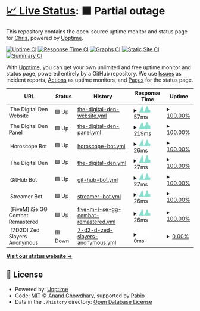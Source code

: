 # [📈 Live Status](https://status.dgden.com): <!--live status--> **🟧 Partial outage**

This repository contains the open-source uptime monitor and status page for [Chris](https://status.dgden.com), powered by [Upptime](https://github.com/upptime/upptime).

[![Uptime CI](https://github.com/chrislenga/status/workflows/Uptime%20CI/badge.svg)](https://github.com/chrislenga/status/actions?query=workflow%3A%22Uptime+CI%22)
[![Response Time CI](https://github.com/chrislenga/status/workflows/Response%20Time%20CI/badge.svg)](https://github.com/chrislenga/status/actions?query=workflow%3A%22Response+Time+CI%22)
[![Graphs CI](https://github.com/chrislenga/status/workflows/Graphs%20CI/badge.svg)](https://github.com/chrislenga/status/actions?query=workflow%3A%22Graphs+CI%22)
[![Static Site CI](https://github.com/chrislenga/status/workflows/Static%20Site%20CI/badge.svg)](https://github.com/chrislenga/status/actions?query=workflow%3A%22Static+Site+CI%22)
[![Summary CI](https://github.com/chrislenga/status/workflows/Summary%20CI/badge.svg)](https://github.com/chrislenga/status/actions?query=workflow%3A%22Summary+CI%22)

With [Upptime](https://upptime.js.org), you can get your own unlimited and free uptime monitor and status page, powered entirely by a GitHub repository. We use [Issues](https://github.com/chrislenga/status/issues) as incident reports, [Actions](https://github.com/chrislenga/status/actions) as uptime monitors, and [Pages](https://status.dgden.com) for the status page.

<!--start: status pages-->
<!-- This summary is generated by Upptime (https://github.com/upptime/upptime) -->
<!-- Do not edit this manually, your changes will be overwritten -->
<!-- prettier-ignore -->
| URL | Status | History | Response Time | Uptime |
| --- | ------ | ------- | ------------- | ------ |
| <img alt="" src="https://icons.duckduckgo.com/ip3/null.ico" height="13"> The Digital Den Website | 🟩 Up | [the-digital-den-website.yml](https://github.com/ChrisLenga/status/commits/HEAD/history/the-digital-den-website.yml) | <details><summary><img alt="Response time graph" src="./graphs/the-digital-den-website/response-time-week.png" height="20"> 57ms</summary><br><a href="https://status.dgden.com/history/the-digital-den-website"><img alt="Response time 56" src="https://img.shields.io/endpoint?url=https%3A%2F%2Fraw.githubusercontent.com%2FChrisLenga%2Fstatus%2FHEAD%2Fapi%2Fthe-digital-den-website%2Fresponse-time.json"></a><br><a href="https://status.dgden.com/history/the-digital-den-website"><img alt="24-hour response time 47" src="https://img.shields.io/endpoint?url=https%3A%2F%2Fraw.githubusercontent.com%2FChrisLenga%2Fstatus%2FHEAD%2Fapi%2Fthe-digital-den-website%2Fresponse-time-day.json"></a><br><a href="https://status.dgden.com/history/the-digital-den-website"><img alt="7-day response time 57" src="https://img.shields.io/endpoint?url=https%3A%2F%2Fraw.githubusercontent.com%2FChrisLenga%2Fstatus%2FHEAD%2Fapi%2Fthe-digital-den-website%2Fresponse-time-week.json"></a><br><a href="https://status.dgden.com/history/the-digital-den-website"><img alt="30-day response time 58" src="https://img.shields.io/endpoint?url=https%3A%2F%2Fraw.githubusercontent.com%2FChrisLenga%2Fstatus%2FHEAD%2Fapi%2Fthe-digital-den-website%2Fresponse-time-month.json"></a><br><a href="https://status.dgden.com/history/the-digital-den-website"><img alt="1-year response time 56" src="https://img.shields.io/endpoint?url=https%3A%2F%2Fraw.githubusercontent.com%2FChrisLenga%2Fstatus%2FHEAD%2Fapi%2Fthe-digital-den-website%2Fresponse-time-year.json"></a></details> | <details><summary><a href="https://status.dgden.com/history/the-digital-den-website">100.00%</a></summary><a href="https://status.dgden.com/history/the-digital-den-website"><img alt="All-time uptime 99.98%" src="https://img.shields.io/endpoint?url=https%3A%2F%2Fraw.githubusercontent.com%2FChrisLenga%2Fstatus%2FHEAD%2Fapi%2Fthe-digital-den-website%2Fuptime.json"></a><br><a href="https://status.dgden.com/history/the-digital-den-website"><img alt="24-hour uptime 100.00%" src="https://img.shields.io/endpoint?url=https%3A%2F%2Fraw.githubusercontent.com%2FChrisLenga%2Fstatus%2FHEAD%2Fapi%2Fthe-digital-den-website%2Fuptime-day.json"></a><br><a href="https://status.dgden.com/history/the-digital-den-website"><img alt="7-day uptime 100.00%" src="https://img.shields.io/endpoint?url=https%3A%2F%2Fraw.githubusercontent.com%2FChrisLenga%2Fstatus%2FHEAD%2Fapi%2Fthe-digital-den-website%2Fuptime-week.json"></a><br><a href="https://status.dgden.com/history/the-digital-den-website"><img alt="30-day uptime 100.00%" src="https://img.shields.io/endpoint?url=https%3A%2F%2Fraw.githubusercontent.com%2FChrisLenga%2Fstatus%2FHEAD%2Fapi%2Fthe-digital-den-website%2Fuptime-month.json"></a><br><a href="https://status.dgden.com/history/the-digital-den-website"><img alt="1-year uptime 99.98%" src="https://img.shields.io/endpoint?url=https%3A%2F%2Fraw.githubusercontent.com%2FChrisLenga%2Fstatus%2FHEAD%2Fapi%2Fthe-digital-den-website%2Fuptime-year.json"></a></details>
| <img alt="" src="https://icons.duckduckgo.com/ip3/null.ico" height="13"> The Digital Den Panel | 🟩 Up | [the-digital-den-panel.yml](https://github.com/ChrisLenga/status/commits/HEAD/history/the-digital-den-panel.yml) | <details><summary><img alt="Response time graph" src="./graphs/the-digital-den-panel/response-time-week.png" height="20"> 219ms</summary><br><a href="https://status.dgden.com/history/the-digital-den-panel"><img alt="Response time 1095" src="https://img.shields.io/endpoint?url=https%3A%2F%2Fraw.githubusercontent.com%2FChrisLenga%2Fstatus%2FHEAD%2Fapi%2Fthe-digital-den-panel%2Fresponse-time.json"></a><br><a href="https://status.dgden.com/history/the-digital-den-panel"><img alt="24-hour response time 204" src="https://img.shields.io/endpoint?url=https%3A%2F%2Fraw.githubusercontent.com%2FChrisLenga%2Fstatus%2FHEAD%2Fapi%2Fthe-digital-den-panel%2Fresponse-time-day.json"></a><br><a href="https://status.dgden.com/history/the-digital-den-panel"><img alt="7-day response time 219" src="https://img.shields.io/endpoint?url=https%3A%2F%2Fraw.githubusercontent.com%2FChrisLenga%2Fstatus%2FHEAD%2Fapi%2Fthe-digital-den-panel%2Fresponse-time-week.json"></a><br><a href="https://status.dgden.com/history/the-digital-den-panel"><img alt="30-day response time 1167" src="https://img.shields.io/endpoint?url=https%3A%2F%2Fraw.githubusercontent.com%2FChrisLenga%2Fstatus%2FHEAD%2Fapi%2Fthe-digital-den-panel%2Fresponse-time-month.json"></a><br><a href="https://status.dgden.com/history/the-digital-den-panel"><img alt="1-year response time 1095" src="https://img.shields.io/endpoint?url=https%3A%2F%2Fraw.githubusercontent.com%2FChrisLenga%2Fstatus%2FHEAD%2Fapi%2Fthe-digital-den-panel%2Fresponse-time-year.json"></a></details> | <details><summary><a href="https://status.dgden.com/history/the-digital-den-panel">100.00%</a></summary><a href="https://status.dgden.com/history/the-digital-den-panel"><img alt="All-time uptime 100.00%" src="https://img.shields.io/endpoint?url=https%3A%2F%2Fraw.githubusercontent.com%2FChrisLenga%2Fstatus%2FHEAD%2Fapi%2Fthe-digital-den-panel%2Fuptime.json"></a><br><a href="https://status.dgden.com/history/the-digital-den-panel"><img alt="24-hour uptime 100.00%" src="https://img.shields.io/endpoint?url=https%3A%2F%2Fraw.githubusercontent.com%2FChrisLenga%2Fstatus%2FHEAD%2Fapi%2Fthe-digital-den-panel%2Fuptime-day.json"></a><br><a href="https://status.dgden.com/history/the-digital-den-panel"><img alt="7-day uptime 100.00%" src="https://img.shields.io/endpoint?url=https%3A%2F%2Fraw.githubusercontent.com%2FChrisLenga%2Fstatus%2FHEAD%2Fapi%2Fthe-digital-den-panel%2Fuptime-week.json"></a><br><a href="https://status.dgden.com/history/the-digital-den-panel"><img alt="30-day uptime 100.00%" src="https://img.shields.io/endpoint?url=https%3A%2F%2Fraw.githubusercontent.com%2FChrisLenga%2Fstatus%2FHEAD%2Fapi%2Fthe-digital-den-panel%2Fuptime-month.json"></a><br><a href="https://status.dgden.com/history/the-digital-den-panel"><img alt="1-year uptime 100.00%" src="https://img.shields.io/endpoint?url=https%3A%2F%2Fraw.githubusercontent.com%2FChrisLenga%2Fstatus%2FHEAD%2Fapi%2Fthe-digital-den-panel%2Fuptime-year.json"></a></details>
| <img alt="" src="https://icons.duckduckgo.com/ip3/null.ico" height="13"> Horoscope Bot | 🟩 Up | [horoscope-bot.yml](https://github.com/ChrisLenga/status/commits/HEAD/history/horoscope-bot.yml) | <details><summary><img alt="Response time graph" src="./graphs/horoscope-bot/response-time-week.png" height="20"> 26ms</summary><br><a href="https://status.dgden.com/history/horoscope-bot"><img alt="Response time 28" src="https://img.shields.io/endpoint?url=https%3A%2F%2Fraw.githubusercontent.com%2FChrisLenga%2Fstatus%2FHEAD%2Fapi%2Fhoroscope-bot%2Fresponse-time.json"></a><br><a href="https://status.dgden.com/history/horoscope-bot"><img alt="24-hour response time 22" src="https://img.shields.io/endpoint?url=https%3A%2F%2Fraw.githubusercontent.com%2FChrisLenga%2Fstatus%2FHEAD%2Fapi%2Fhoroscope-bot%2Fresponse-time-day.json"></a><br><a href="https://status.dgden.com/history/horoscope-bot"><img alt="7-day response time 26" src="https://img.shields.io/endpoint?url=https%3A%2F%2Fraw.githubusercontent.com%2FChrisLenga%2Fstatus%2FHEAD%2Fapi%2Fhoroscope-bot%2Fresponse-time-week.json"></a><br><a href="https://status.dgden.com/history/horoscope-bot"><img alt="30-day response time 28" src="https://img.shields.io/endpoint?url=https%3A%2F%2Fraw.githubusercontent.com%2FChrisLenga%2Fstatus%2FHEAD%2Fapi%2Fhoroscope-bot%2Fresponse-time-month.json"></a><br><a href="https://status.dgden.com/history/horoscope-bot"><img alt="1-year response time 28" src="https://img.shields.io/endpoint?url=https%3A%2F%2Fraw.githubusercontent.com%2FChrisLenga%2Fstatus%2FHEAD%2Fapi%2Fhoroscope-bot%2Fresponse-time-year.json"></a></details> | <details><summary><a href="https://status.dgden.com/history/horoscope-bot">100.00%</a></summary><a href="https://status.dgden.com/history/horoscope-bot"><img alt="All-time uptime 100.00%" src="https://img.shields.io/endpoint?url=https%3A%2F%2Fraw.githubusercontent.com%2FChrisLenga%2Fstatus%2FHEAD%2Fapi%2Fhoroscope-bot%2Fuptime.json"></a><br><a href="https://status.dgden.com/history/horoscope-bot"><img alt="24-hour uptime 100.00%" src="https://img.shields.io/endpoint?url=https%3A%2F%2Fraw.githubusercontent.com%2FChrisLenga%2Fstatus%2FHEAD%2Fapi%2Fhoroscope-bot%2Fuptime-day.json"></a><br><a href="https://status.dgden.com/history/horoscope-bot"><img alt="7-day uptime 100.00%" src="https://img.shields.io/endpoint?url=https%3A%2F%2Fraw.githubusercontent.com%2FChrisLenga%2Fstatus%2FHEAD%2Fapi%2Fhoroscope-bot%2Fuptime-week.json"></a><br><a href="https://status.dgden.com/history/horoscope-bot"><img alt="30-day uptime 100.00%" src="https://img.shields.io/endpoint?url=https%3A%2F%2Fraw.githubusercontent.com%2FChrisLenga%2Fstatus%2FHEAD%2Fapi%2Fhoroscope-bot%2Fuptime-month.json"></a><br><a href="https://status.dgden.com/history/horoscope-bot"><img alt="1-year uptime 100.00%" src="https://img.shields.io/endpoint?url=https%3A%2F%2Fraw.githubusercontent.com%2FChrisLenga%2Fstatus%2FHEAD%2Fapi%2Fhoroscope-bot%2Fuptime-year.json"></a></details>
| <img alt="" src="https://icons.duckduckgo.com/ip3/null.ico" height="13"> The Digital Den | 🟩 Up | [the-digital-den.yml](https://github.com/ChrisLenga/status/commits/HEAD/history/the-digital-den.yml) | <details><summary><img alt="Response time graph" src="./graphs/the-digital-den/response-time-week.png" height="20"> 27ms</summary><br><a href="https://status.dgden.com/history/the-digital-den"><img alt="Response time 34" src="https://img.shields.io/endpoint?url=https%3A%2F%2Fraw.githubusercontent.com%2FChrisLenga%2Fstatus%2FHEAD%2Fapi%2Fthe-digital-den%2Fresponse-time.json"></a><br><a href="https://status.dgden.com/history/the-digital-den"><img alt="24-hour response time 23" src="https://img.shields.io/endpoint?url=https%3A%2F%2Fraw.githubusercontent.com%2FChrisLenga%2Fstatus%2FHEAD%2Fapi%2Fthe-digital-den%2Fresponse-time-day.json"></a><br><a href="https://status.dgden.com/history/the-digital-den"><img alt="7-day response time 27" src="https://img.shields.io/endpoint?url=https%3A%2F%2Fraw.githubusercontent.com%2FChrisLenga%2Fstatus%2FHEAD%2Fapi%2Fthe-digital-den%2Fresponse-time-week.json"></a><br><a href="https://status.dgden.com/history/the-digital-den"><img alt="30-day response time 28" src="https://img.shields.io/endpoint?url=https%3A%2F%2Fraw.githubusercontent.com%2FChrisLenga%2Fstatus%2FHEAD%2Fapi%2Fthe-digital-den%2Fresponse-time-month.json"></a><br><a href="https://status.dgden.com/history/the-digital-den"><img alt="1-year response time 34" src="https://img.shields.io/endpoint?url=https%3A%2F%2Fraw.githubusercontent.com%2FChrisLenga%2Fstatus%2FHEAD%2Fapi%2Fthe-digital-den%2Fresponse-time-year.json"></a></details> | <details><summary><a href="https://status.dgden.com/history/the-digital-den">100.00%</a></summary><a href="https://status.dgden.com/history/the-digital-den"><img alt="All-time uptime 100.00%" src="https://img.shields.io/endpoint?url=https%3A%2F%2Fraw.githubusercontent.com%2FChrisLenga%2Fstatus%2FHEAD%2Fapi%2Fthe-digital-den%2Fuptime.json"></a><br><a href="https://status.dgden.com/history/the-digital-den"><img alt="24-hour uptime 100.00%" src="https://img.shields.io/endpoint?url=https%3A%2F%2Fraw.githubusercontent.com%2FChrisLenga%2Fstatus%2FHEAD%2Fapi%2Fthe-digital-den%2Fuptime-day.json"></a><br><a href="https://status.dgden.com/history/the-digital-den"><img alt="7-day uptime 100.00%" src="https://img.shields.io/endpoint?url=https%3A%2F%2Fraw.githubusercontent.com%2FChrisLenga%2Fstatus%2FHEAD%2Fapi%2Fthe-digital-den%2Fuptime-week.json"></a><br><a href="https://status.dgden.com/history/the-digital-den"><img alt="30-day uptime 100.00%" src="https://img.shields.io/endpoint?url=https%3A%2F%2Fraw.githubusercontent.com%2FChrisLenga%2Fstatus%2FHEAD%2Fapi%2Fthe-digital-den%2Fuptime-month.json"></a><br><a href="https://status.dgden.com/history/the-digital-den"><img alt="1-year uptime 100.00%" src="https://img.shields.io/endpoint?url=https%3A%2F%2Fraw.githubusercontent.com%2FChrisLenga%2Fstatus%2FHEAD%2Fapi%2Fthe-digital-den%2Fuptime-year.json"></a></details>
| <img alt="" src="https://icons.duckduckgo.com/ip3/null.ico" height="13"> GitHub Bot | 🟩 Up | [git-hub-bot.yml](https://github.com/ChrisLenga/status/commits/HEAD/history/git-hub-bot.yml) | <details><summary><img alt="Response time graph" src="./graphs/git-hub-bot/response-time-week.png" height="20"> 27ms</summary><br><a href="https://status.dgden.com/history/git-hub-bot"><img alt="Response time 28" src="https://img.shields.io/endpoint?url=https%3A%2F%2Fraw.githubusercontent.com%2FChrisLenga%2Fstatus%2FHEAD%2Fapi%2Fgit-hub-bot%2Fresponse-time.json"></a><br><a href="https://status.dgden.com/history/git-hub-bot"><img alt="24-hour response time 22" src="https://img.shields.io/endpoint?url=https%3A%2F%2Fraw.githubusercontent.com%2FChrisLenga%2Fstatus%2FHEAD%2Fapi%2Fgit-hub-bot%2Fresponse-time-day.json"></a><br><a href="https://status.dgden.com/history/git-hub-bot"><img alt="7-day response time 27" src="https://img.shields.io/endpoint?url=https%3A%2F%2Fraw.githubusercontent.com%2FChrisLenga%2Fstatus%2FHEAD%2Fapi%2Fgit-hub-bot%2Fresponse-time-week.json"></a><br><a href="https://status.dgden.com/history/git-hub-bot"><img alt="30-day response time 28" src="https://img.shields.io/endpoint?url=https%3A%2F%2Fraw.githubusercontent.com%2FChrisLenga%2Fstatus%2FHEAD%2Fapi%2Fgit-hub-bot%2Fresponse-time-month.json"></a><br><a href="https://status.dgden.com/history/git-hub-bot"><img alt="1-year response time 28" src="https://img.shields.io/endpoint?url=https%3A%2F%2Fraw.githubusercontent.com%2FChrisLenga%2Fstatus%2FHEAD%2Fapi%2Fgit-hub-bot%2Fresponse-time-year.json"></a></details> | <details><summary><a href="https://status.dgden.com/history/git-hub-bot">100.00%</a></summary><a href="https://status.dgden.com/history/git-hub-bot"><img alt="All-time uptime 100.00%" src="https://img.shields.io/endpoint?url=https%3A%2F%2Fraw.githubusercontent.com%2FChrisLenga%2Fstatus%2FHEAD%2Fapi%2Fgit-hub-bot%2Fuptime.json"></a><br><a href="https://status.dgden.com/history/git-hub-bot"><img alt="24-hour uptime 100.00%" src="https://img.shields.io/endpoint?url=https%3A%2F%2Fraw.githubusercontent.com%2FChrisLenga%2Fstatus%2FHEAD%2Fapi%2Fgit-hub-bot%2Fuptime-day.json"></a><br><a href="https://status.dgden.com/history/git-hub-bot"><img alt="7-day uptime 100.00%" src="https://img.shields.io/endpoint?url=https%3A%2F%2Fraw.githubusercontent.com%2FChrisLenga%2Fstatus%2FHEAD%2Fapi%2Fgit-hub-bot%2Fuptime-week.json"></a><br><a href="https://status.dgden.com/history/git-hub-bot"><img alt="30-day uptime 100.00%" src="https://img.shields.io/endpoint?url=https%3A%2F%2Fraw.githubusercontent.com%2FChrisLenga%2Fstatus%2FHEAD%2Fapi%2Fgit-hub-bot%2Fuptime-month.json"></a><br><a href="https://status.dgden.com/history/git-hub-bot"><img alt="1-year uptime 100.00%" src="https://img.shields.io/endpoint?url=https%3A%2F%2Fraw.githubusercontent.com%2FChrisLenga%2Fstatus%2FHEAD%2Fapi%2Fgit-hub-bot%2Fuptime-year.json"></a></details>
| <img alt="" src="https://icons.duckduckgo.com/ip3/null.ico" height="13"> Streamer Bot | 🟩 Up | [streamer-bot.yml](https://github.com/ChrisLenga/status/commits/HEAD/history/streamer-bot.yml) | <details><summary><img alt="Response time graph" src="./graphs/streamer-bot/response-time-week.png" height="20"> 26ms</summary><br><a href="https://status.dgden.com/history/streamer-bot"><img alt="Response time 28" src="https://img.shields.io/endpoint?url=https%3A%2F%2Fraw.githubusercontent.com%2FChrisLenga%2Fstatus%2FHEAD%2Fapi%2Fstreamer-bot%2Fresponse-time.json"></a><br><a href="https://status.dgden.com/history/streamer-bot"><img alt="24-hour response time 20" src="https://img.shields.io/endpoint?url=https%3A%2F%2Fraw.githubusercontent.com%2FChrisLenga%2Fstatus%2FHEAD%2Fapi%2Fstreamer-bot%2Fresponse-time-day.json"></a><br><a href="https://status.dgden.com/history/streamer-bot"><img alt="7-day response time 26" src="https://img.shields.io/endpoint?url=https%3A%2F%2Fraw.githubusercontent.com%2FChrisLenga%2Fstatus%2FHEAD%2Fapi%2Fstreamer-bot%2Fresponse-time-week.json"></a><br><a href="https://status.dgden.com/history/streamer-bot"><img alt="30-day response time 28" src="https://img.shields.io/endpoint?url=https%3A%2F%2Fraw.githubusercontent.com%2FChrisLenga%2Fstatus%2FHEAD%2Fapi%2Fstreamer-bot%2Fresponse-time-month.json"></a><br><a href="https://status.dgden.com/history/streamer-bot"><img alt="1-year response time 28" src="https://img.shields.io/endpoint?url=https%3A%2F%2Fraw.githubusercontent.com%2FChrisLenga%2Fstatus%2FHEAD%2Fapi%2Fstreamer-bot%2Fresponse-time-year.json"></a></details> | <details><summary><a href="https://status.dgden.com/history/streamer-bot">100.00%</a></summary><a href="https://status.dgden.com/history/streamer-bot"><img alt="All-time uptime 100.00%" src="https://img.shields.io/endpoint?url=https%3A%2F%2Fraw.githubusercontent.com%2FChrisLenga%2Fstatus%2FHEAD%2Fapi%2Fstreamer-bot%2Fuptime.json"></a><br><a href="https://status.dgden.com/history/streamer-bot"><img alt="24-hour uptime 100.00%" src="https://img.shields.io/endpoint?url=https%3A%2F%2Fraw.githubusercontent.com%2FChrisLenga%2Fstatus%2FHEAD%2Fapi%2Fstreamer-bot%2Fuptime-day.json"></a><br><a href="https://status.dgden.com/history/streamer-bot"><img alt="7-day uptime 100.00%" src="https://img.shields.io/endpoint?url=https%3A%2F%2Fraw.githubusercontent.com%2FChrisLenga%2Fstatus%2FHEAD%2Fapi%2Fstreamer-bot%2Fuptime-week.json"></a><br><a href="https://status.dgden.com/history/streamer-bot"><img alt="30-day uptime 100.00%" src="https://img.shields.io/endpoint?url=https%3A%2F%2Fraw.githubusercontent.com%2FChrisLenga%2Fstatus%2FHEAD%2Fapi%2Fstreamer-bot%2Fuptime-month.json"></a><br><a href="https://status.dgden.com/history/streamer-bot"><img alt="1-year uptime 100.00%" src="https://img.shields.io/endpoint?url=https%3A%2F%2Fraw.githubusercontent.com%2FChrisLenga%2Fstatus%2FHEAD%2Fapi%2Fstreamer-bot%2Fuptime-year.json"></a></details>
| <img alt="" src="https://icons.duckduckgo.com/ip3/null.ico" height="13"> [FiveM] iSe.GG Combat Remastered | 🟩 Up | [five-m-i-se-gg-combat-remastered.yml](https://github.com/ChrisLenga/status/commits/HEAD/history/five-m-i-se-gg-combat-remastered.yml) | <details><summary><img alt="Response time graph" src="./graphs/five-m-i-se-gg-combat-remastered/response-time-week.png" height="20"> 26ms</summary><br><a href="https://status.dgden.com/history/five-m-i-se-gg-combat-remastered"><img alt="Response time 26" src="https://img.shields.io/endpoint?url=https%3A%2F%2Fraw.githubusercontent.com%2FChrisLenga%2Fstatus%2FHEAD%2Fapi%2Ffive-m-i-se-gg-combat-remastered%2Fresponse-time.json"></a><br><a href="https://status.dgden.com/history/five-m-i-se-gg-combat-remastered"><img alt="24-hour response time 22" src="https://img.shields.io/endpoint?url=https%3A%2F%2Fraw.githubusercontent.com%2FChrisLenga%2Fstatus%2FHEAD%2Fapi%2Ffive-m-i-se-gg-combat-remastered%2Fresponse-time-day.json"></a><br><a href="https://status.dgden.com/history/five-m-i-se-gg-combat-remastered"><img alt="7-day response time 26" src="https://img.shields.io/endpoint?url=https%3A%2F%2Fraw.githubusercontent.com%2FChrisLenga%2Fstatus%2FHEAD%2Fapi%2Ffive-m-i-se-gg-combat-remastered%2Fresponse-time-week.json"></a><br><a href="https://status.dgden.com/history/five-m-i-se-gg-combat-remastered"><img alt="30-day response time 28" src="https://img.shields.io/endpoint?url=https%3A%2F%2Fraw.githubusercontent.com%2FChrisLenga%2Fstatus%2FHEAD%2Fapi%2Ffive-m-i-se-gg-combat-remastered%2Fresponse-time-month.json"></a><br><a href="https://status.dgden.com/history/five-m-i-se-gg-combat-remastered"><img alt="1-year response time 26" src="https://img.shields.io/endpoint?url=https%3A%2F%2Fraw.githubusercontent.com%2FChrisLenga%2Fstatus%2FHEAD%2Fapi%2Ffive-m-i-se-gg-combat-remastered%2Fresponse-time-year.json"></a></details> | <details><summary><a href="https://status.dgden.com/history/five-m-i-se-gg-combat-remastered">100.00%</a></summary><a href="https://status.dgden.com/history/five-m-i-se-gg-combat-remastered"><img alt="All-time uptime 100.00%" src="https://img.shields.io/endpoint?url=https%3A%2F%2Fraw.githubusercontent.com%2FChrisLenga%2Fstatus%2FHEAD%2Fapi%2Ffive-m-i-se-gg-combat-remastered%2Fuptime.json"></a><br><a href="https://status.dgden.com/history/five-m-i-se-gg-combat-remastered"><img alt="24-hour uptime 100.00%" src="https://img.shields.io/endpoint?url=https%3A%2F%2Fraw.githubusercontent.com%2FChrisLenga%2Fstatus%2FHEAD%2Fapi%2Ffive-m-i-se-gg-combat-remastered%2Fuptime-day.json"></a><br><a href="https://status.dgden.com/history/five-m-i-se-gg-combat-remastered"><img alt="7-day uptime 100.00%" src="https://img.shields.io/endpoint?url=https%3A%2F%2Fraw.githubusercontent.com%2FChrisLenga%2Fstatus%2FHEAD%2Fapi%2Ffive-m-i-se-gg-combat-remastered%2Fuptime-week.json"></a><br><a href="https://status.dgden.com/history/five-m-i-se-gg-combat-remastered"><img alt="30-day uptime 100.00%" src="https://img.shields.io/endpoint?url=https%3A%2F%2Fraw.githubusercontent.com%2FChrisLenga%2Fstatus%2FHEAD%2Fapi%2Ffive-m-i-se-gg-combat-remastered%2Fuptime-month.json"></a><br><a href="https://status.dgden.com/history/five-m-i-se-gg-combat-remastered"><img alt="1-year uptime 100.00%" src="https://img.shields.io/endpoint?url=https%3A%2F%2Fraw.githubusercontent.com%2FChrisLenga%2Fstatus%2FHEAD%2Fapi%2Ffive-m-i-se-gg-combat-remastered%2Fuptime-year.json"></a></details>
| <img alt="" src="https://icons.duckduckgo.com/ip3/null.ico" height="13"> [7D2D] Zed Slayers Anonymous | 🟥 Down | [7-d2-d-zed-slayers-anonymous.yml](https://github.com/ChrisLenga/status/commits/HEAD/history/7-d2-d-zed-slayers-anonymous.yml) | <details><summary><img alt="Response time graph" src="./graphs/7-d2-d-zed-slayers-anonymous/response-time-week.png" height="20"> 0ms</summary><br><a href="https://status.dgden.com/history/7-d2-d-zed-slayers-anonymous"><img alt="Response time 36" src="https://img.shields.io/endpoint?url=https%3A%2F%2Fraw.githubusercontent.com%2FChrisLenga%2Fstatus%2FHEAD%2Fapi%2F7-d2-d-zed-slayers-anonymous%2Fresponse-time.json"></a><br><a href="https://status.dgden.com/history/7-d2-d-zed-slayers-anonymous"><img alt="24-hour response time 0" src="https://img.shields.io/endpoint?url=https%3A%2F%2Fraw.githubusercontent.com%2FChrisLenga%2Fstatus%2FHEAD%2Fapi%2F7-d2-d-zed-slayers-anonymous%2Fresponse-time-day.json"></a><br><a href="https://status.dgden.com/history/7-d2-d-zed-slayers-anonymous"><img alt="7-day response time 0" src="https://img.shields.io/endpoint?url=https%3A%2F%2Fraw.githubusercontent.com%2FChrisLenga%2Fstatus%2FHEAD%2Fapi%2F7-d2-d-zed-slayers-anonymous%2Fresponse-time-week.json"></a><br><a href="https://status.dgden.com/history/7-d2-d-zed-slayers-anonymous"><img alt="30-day response time 39" src="https://img.shields.io/endpoint?url=https%3A%2F%2Fraw.githubusercontent.com%2FChrisLenga%2Fstatus%2FHEAD%2Fapi%2F7-d2-d-zed-slayers-anonymous%2Fresponse-time-month.json"></a><br><a href="https://status.dgden.com/history/7-d2-d-zed-slayers-anonymous"><img alt="1-year response time 36" src="https://img.shields.io/endpoint?url=https%3A%2F%2Fraw.githubusercontent.com%2FChrisLenga%2Fstatus%2FHEAD%2Fapi%2F7-d2-d-zed-slayers-anonymous%2Fresponse-time-year.json"></a></details> | <details><summary><a href="https://status.dgden.com/history/7-d2-d-zed-slayers-anonymous">0.00%</a></summary><a href="https://status.dgden.com/history/7-d2-d-zed-slayers-anonymous"><img alt="All-time uptime 45.57%" src="https://img.shields.io/endpoint?url=https%3A%2F%2Fraw.githubusercontent.com%2FChrisLenga%2Fstatus%2FHEAD%2Fapi%2F7-d2-d-zed-slayers-anonymous%2Fuptime.json"></a><br><a href="https://status.dgden.com/history/7-d2-d-zed-slayers-anonymous"><img alt="24-hour uptime 0.00%" src="https://img.shields.io/endpoint?url=https%3A%2F%2Fraw.githubusercontent.com%2FChrisLenga%2Fstatus%2FHEAD%2Fapi%2F7-d2-d-zed-slayers-anonymous%2Fuptime-day.json"></a><br><a href="https://status.dgden.com/history/7-d2-d-zed-slayers-anonymous"><img alt="7-day uptime 0.00%" src="https://img.shields.io/endpoint?url=https%3A%2F%2Fraw.githubusercontent.com%2FChrisLenga%2Fstatus%2FHEAD%2Fapi%2F7-d2-d-zed-slayers-anonymous%2Fuptime-week.json"></a><br><a href="https://status.dgden.com/history/7-d2-d-zed-slayers-anonymous"><img alt="30-day uptime 8.88%" src="https://img.shields.io/endpoint?url=https%3A%2F%2Fraw.githubusercontent.com%2FChrisLenga%2Fstatus%2FHEAD%2Fapi%2F7-d2-d-zed-slayers-anonymous%2Fuptime-month.json"></a><br><a href="https://status.dgden.com/history/7-d2-d-zed-slayers-anonymous"><img alt="1-year uptime 45.57%" src="https://img.shields.io/endpoint?url=https%3A%2F%2Fraw.githubusercontent.com%2FChrisLenga%2Fstatus%2FHEAD%2Fapi%2F7-d2-d-zed-slayers-anonymous%2Fuptime-year.json"></a></details>

<!--end: status pages-->

[**Visit our status website →**](https://status.dgden.com)

## 📄 License

- Powered by: [Upptime](https://github.com/upptime/upptime)
- Code: [MIT](./LICENSE) © [Anand Chowdhary](https://anandchowdhary.com), supported by [Pabio](https://pabio.com)
- Data in the `./history` directory: [Open Database License](https://opendatacommons.org/licenses/odbl/1-0/)
